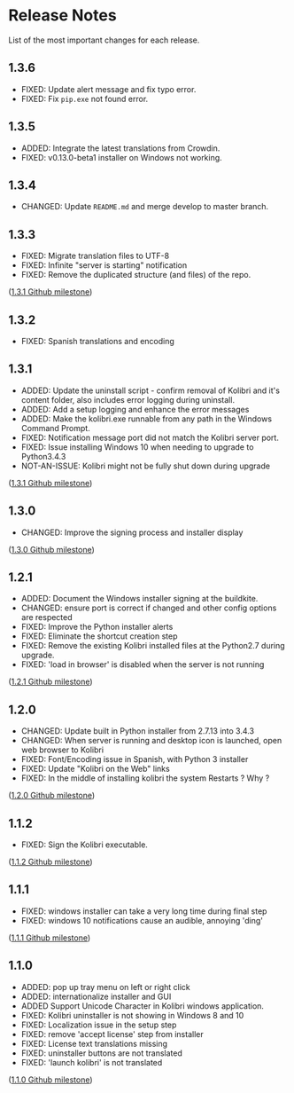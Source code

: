 # Release Notes

List of the most important changes for each release.

## 1.3.6

- FIXED: Update alert message and fix typo error.
- FIXED: Fix `pip.exe` not found error.

## 1.3.5

- ADDED: Integrate the latest translations from Crowdin.
- FIXED: v0.13.0-beta1 installer on Windows not working.

## 1.3.4

- CHANGED: Update `README.md` and merge develop to master branch.

## 1.3.3

- FIXED: Migrate translation files to UTF-8
- FIXED: Infinite "server is starting" notification
- FIXED: Remove the duplicated structure (and files) of the repo.

([1.3.1 Github milestone](https://github.com/learningequality/kolibri-installer-windows/milestone/8))


## 1.3.2

- FIXED: Spanish translations and encoding


## 1.3.1

- ADDED: Update the uninstall script - confirm removal of Kolibri and it's content folder, also includes error logging during uninstall.
- ADDED: Add a setup logging and enhance the error messages
- ADDED: Make the kolibri.exe runnable from any path in the Windows Command Prompt.
- FIXED: Notification message port did not match the Kolibri server port.
- FIXED: Issue installing Windows 10 when needing to upgrade to Python3.4.3
- NOT-AN-ISSUE: Kolibri might not be fully shut down during upgrade

([1.3.1 Github milestone](https://github.com/learningequality/kolibri-installer-windows/milestone/7))


## 1.3.0

- CHANGED: Improve the signing process and installer display

([1.3.0 Github milestone](https://github.com/learningequality/kolibri-installer-windows/milestone/6))


## 1.2.1

- ADDED: Document the Windows installer signing at the buildkite.
- CHANGED: ensure port is correct if changed and other config options are respected
- FIXED: Improve the Python installer alerts
- FIXED: Eliminate the shortcut creation step
- FIXED: Remove the existing Kolibri installed files at the Python2.7 during upgrade.
- FIXED: 'load in browser' is disabled when the server is not running

([1.2.1 Github milestone](https://github.com/learningequality/kolibri-installer-windows/milestone/5))


## 1.2.0

- CHANGED: Update built in Python installer from 2.7.13 into 3.4.3
- CHANGED: When server is running and desktop icon is launched, open web browser to Kolibri 
- FIXED: Font/Encoding issue in Spanish, with Python 3 installer
- FIXED: Update "Kolibri on the Web" links
- FIXED: In the middle of installing kolibri the system Restarts ? Why ?

([1.2.0 Github milestone](https://github.com/learningequality/kolibri-installer-windows/milestone/4))


## 1.1.2

- FIXED: Sign the Kolibri executable.

([1.1.2 Github milestone](https://github.com/learningequality/kolibri-installer-windows/milestone/3))


## 1.1.1

- FIXED: windows installer can take a very long time during final step
- FIXED: windows 10 notifications cause an audible, annoying 'ding'

([1.1.1 Github milestone](https://github.com/learningequality/kolibri-installer-windows/milestone/2))


## 1.1.0

- ADDED: pop up tray menu on left or right click
- ADDED: internationalize installer and GUI
- ADDED Support Unicode Character in Kolibri windows application.
- FIXED: Kolibri uninstaller is not showing in Windows 8 and 10
- FIXED: Localization issue in the setup step
- FIXED: remove 'accept license' step from installer
- FIXED: License text translations missing
- FIXED: uninstaller buttons are not translated
- FIXED: 'launch kolibri' is not translated

([1.1.0 Github milestone](https://github.com/learningequality/kolibri-installer-windows/milestone/1))
